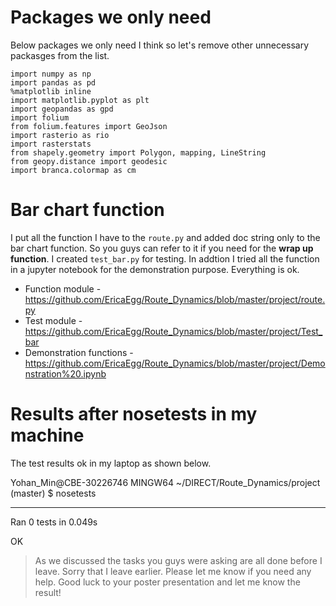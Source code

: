 # Packages we only need 

Below packages we only need I think so let's remove other unnecessary packasges from the list. 

```
import numpy as np
import pandas as pd
%matplotlib inline
import matplotlib.pyplot as plt
import geopandas as gpd
import folium
from folium.features import GeoJson
import rasterio as rio
import rasterstats 
from shapely.geometry import Polygon, mapping, LineString
from geopy.distance import geodesic
import branca.colormap as cm
```


# Bar chart function

I put all the function I have to the `route.py` and added doc string only to the bar chart function. So you guys can refer to it if you need for the **wrap up function**. I created `test_bar.py` for testing. In addtion I tried all the function in a jupyter notebook for the demonstration purpose. Everything is ok.  

* Function module - https://github.com/EricaEgg/Route_Dynamics/blob/master/project/route.py
* Test module - https://github.com/EricaEgg/Route_Dynamics/blob/master/project/Test_bar
* Demonstration functions - https://github.com/EricaEgg/Route_Dynamics/blob/master/project/Demonstration%20.ipynb 


# Results after nosetests in my machine

The test results ok in my laptop as shown below. 

Yohan_Min@CBE-30226746 MINGW64 ~/DIRECT/Route_Dynamics/project (master)
$ nosetests

----------------------------------------------------------------------
Ran 0 tests in 0.049s

OK

> As we discussed the tasks you guys were asking are all done before I leave. Sorry that I leave earlier. Please let me know if you need any help. Good luck to your poster presentation and let me know the result! 